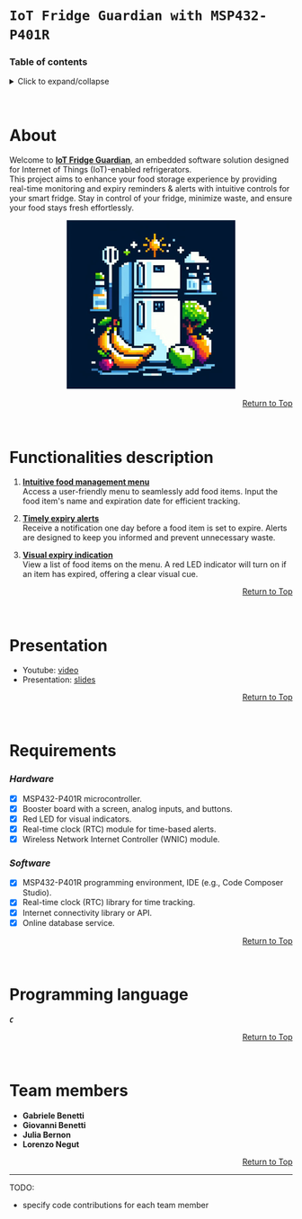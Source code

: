 # `IoT Fridge Guardian with MSP432-P401R`


### Table of contents

<details>
<summary>Click to expand/collapse</summary>

1. [About project](#about)
2. [Functionalities description](#functionalities-description)
3. [Presentation](#presentation)
4. [Requirements](#requirements)
5. [Programming language](#programming-language)
6. [Team members & contributions](#team-members)

</details>
<p>&nbsp;</p>



# About

Welcome to <ins>**IoT Fridge Guardian**</ins>, an embedded software solution designed for Internet of Things (IoT)-enabled refrigerators.  
This project aims to enhance your food storage experience by providing real-time monitoring and expiry reminders & alerts with intuitive controls for your smart fridge.
Stay in control of your fridge, minimize waste, and ensure your food stays fresh effortlessly.

<div align="center">
  <a> <img src="/Images/fridgeLogo.jpg" width="300" height="300"> </a>
</div>

<div align="right">
    
[Return to Top](#table-of-contents)

</div>
<p>&nbsp;</p>



# Functionalities description

1. <ins>**Intuitive food management menu**</ins>  
Access a user-friendly menu to seamlessly add food items. Input the food item's name and expiration date for efficient tracking.

2. <ins>**Timely expiry alerts**</ins>  
Receive a notification one day before a food item is set to expire. Alerts are designed to keep you informed and prevent unnecessary waste.

3. <ins>**Visual expiry indication**</ins>  
View a list of food items on the menu. A red LED indicator will turn on if an item has expired, offering a clear visual cue.

<div align="right">
    
[Return to Top](#table-of-contents)

</div>
<p>&nbsp;</p>



# Presentation

- Youtube: [video](...link)
- Presentation: [slides](...link)

<div align="right">
    
[Return to Top](#table-of-contents)

</div>
<p>&nbsp;</p>



# Requirements

### *Hardware*
- [X] MSP432-P401R microcontroller.
- [X] Booster board with a screen, analog inputs, and buttons.
- [X] Red LED for visual indicators.
- [X] Real-time clock (RTC) module for time-based alerts.
- [X] Wireless Network Internet Controller (WNIC) module.

### *Software*
- [X] MSP432-P401R programming environment, IDE (e.g., Code Composer Studio).
- [X] Real-time clock (RTC) library for time tracking.
- [X] Internet connectivity library or API.
- [X] Online database service.

<div align="right">
    
[Return to Top](#table-of-contents)

</div>
<p>&nbsp;</p>



# Programming language

***`C`***

<div align="right">
    
[Return to Top](#table-of-contents)

</div>
<p>&nbsp;</p>



# Team members

- **Gabriele Benetti**
- **Giovanni Benetti**
- **Julia Bernon**
- **Lorenzo Negut**

<div align="right">
    
[Return to Top](#table-of-contents)

</div>



---

TODO:
- specify code contributions for each team member
